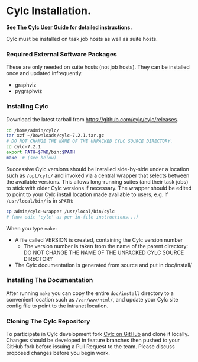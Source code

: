# Cylc Installation.

**See [The Cylc User Guide](https://cylc.github.io/cylc/documentation.html) for
detailed instructions.**

Cylc must be installed on task job hosts as well as suite hosts.

### Required External Software Packages

These are only needed on suite hosts (not job hosts). They can be installed
once and updated infrequently.

 * graphviz
 * pygraphviz

### Installing Cylc

Download the latest tarball from https://github.com/cylc/cylc/releases.

```bash
cd /home/admin/cylc/
tar xzf ~/Downloads/cylc-7.2.1.tar.gz
# DO NOT CHANGE THE NAME OF THE UNPACKED CYLC SOURCE DIRECTORY.
cd cylc-7.2.1
export PATH=$PWD/bin:$PATH
make  # (see below)
```

Successive Cylc versions should be installed side-by-side under a location such
as `/opt/cylc/` and invoked via a central wrapper that selects between the
available versions. This allows long-running suites (and their task jobs) to
stick with older Cylc versions if necessary. The wrapper should be edited to
point to your Cylc install location made available to users, e.g. if
`/usr/local/bin/` is in `$PATH`:

```bash
cp admin/cylc-wrapper /usr/local/bin/cylc
# (now edit 'cylc' as per in-file instructions...)
```

When you type `make`:
  * A file called VERSION is created, containing the Cylc version number
    * The version number is taken from the name of the parent directory: DO NOT
      CHANGE THE NAME OF THE UNPACKED CYLC SOURCE DIRECTORY
  * The Cylc documentation is generated from source and put in doc/install/

### Installing The Documentation

After running `make` you can copy the entire `doc/install` directory to a
convenient location such as `/var/www/html/`, and update your Cylc site config 
file to point to the intranet location.

### Cloning The Cylc Repository

To participate in Cylc development fork [Cylc on
GitHub](https://github.com/cylc/cylc) and clone it locally.  Changes should be
developed in feature branches then pushed to your GitHub fork before issuing a
Pull Request to the team. Please discuss proposed changes before you begin
work.
